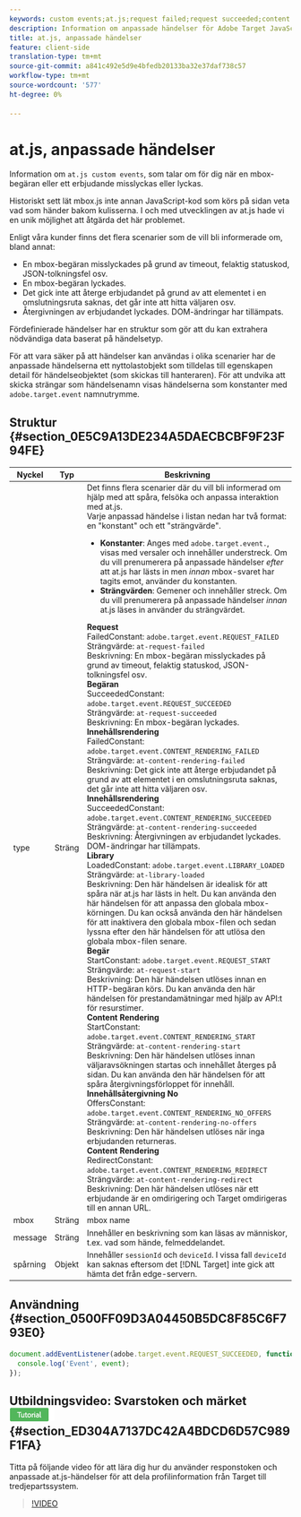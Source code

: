 ```yaml
---
keywords: custom events;at.js;request failed;request succeeded;content rendering failed;content rendering succeeded;library loaded;request start;content rendering start;content rendering no offers;content rendering rediret
description: Information om anpassade händelser för Adobe Target JavaScript-bibliotek at.js.
title: at.js, anpassade händelser
feature: client-side
translation-type: tm+mt
source-git-commit: a841c492e5d9e4bfedb20133ba32e37daf738c57
workflow-type: tm+mt
source-wordcount: '577'
ht-degree: 0%

---
```



# at.js, anpassade händelser

Information om `at.js custom events`, som talar om för dig när en mbox-begäran eller ett erbjudande misslyckas eller lyckas.

Historiskt sett lät mbox.js inte annan JavaScript-kod som körs på sidan veta vad som händer bakom kulisserna. I och med utvecklingen av at.js hade vi en unik möjlighet att åtgärda det här problemet.

Enligt våra kunder finns det flera scenarier som de vill bli informerade om, bland annat:

* En mbox-begäran misslyckades på grund av timeout, felaktig statuskod, JSON-tolkningsfel osv.
* En mbox-begäran lyckades.
* Det gick inte att återge erbjudandet på grund av att elementet i en omslutningsruta saknas, det går inte att hitta väljaren osv.
* Återgivningen av erbjudandet lyckades. DOM-ändringar har tillämpats.

Fördefinierade händelser har en struktur som gör att du kan extrahera nödvändiga data baserat på händelsetyp.

För att vara säker på att händelser kan användas i olika scenarier har de anpassade händelserna ett nyttolastobjekt som tilldelas till egenskapen detail för händelseobjektet (som skickas till hanteraren). För att undvika att skicka strängar som händelsenamn visas händelserna som konstanter med `adobe.target.event` namnutrymme.

## Struktur {#section_0E5C9A13DE234A5DAECBCBF9F23F94FE}

| Nyckel | Typ | Beskrivning |
|--- |--- |--- |
| type | Sträng | Det finns flera scenarier där du vill bli informerad om hjälp med att spåra, felsöka och anpassa interaktion med at.js.<br>Varje anpassad händelse i listan nedan har två format: en &quot;konstant&quot; och ett &quot;strängvärde&quot;.<ul><li>**Konstanter**: Anges med `adobe.target.event.`, visas med versaler och innehåller understreck. Om du vill prenumerera på anpassade händelser *efter* att at.js har lästs in men *innan* mbox-svaret har tagits emot, använder du konstanten.</li><li>**Strängvärden**: Gemener och innehåller streck. Om du vill prenumerera på anpassade händelser *innan* at.js läses in använder du strängvärdet.</li></ul>**Request**<br> FailedConstant: `adobe.target.event.REQUEST_FAILED`<br>Strängvärde: `at-request-failed`<br>Beskrivning: En mbox-begäran misslyckades på grund av timeout, felaktig statuskod, JSON-tolkningsfel osv.<br>**Begäran**<br> SucceededConstant: `adobe.target.event.REQUEST_SUCCEEDED`<br>Strängvärde: `at-request-succeeded`<br>Beskrivning: En mbox-begäran lyckades.<br>**Innehållsrendering**<br> FailedConstant: `adobe.target.event.CONTENT_RENDERING_FAILED`<br>Strängvärde: `at-content-rendering-failed`<br>Beskrivning: Det gick inte att återge erbjudandet på grund av att elementet i en omslutningsruta saknas, det går inte att hitta väljaren osv.<br>**Innehållsrendering**<br> SucceededConstant: `adobe.target.event.CONTENT_RENDERING_SUCCEEDED`<br>Strängvärde: `at-content-rendering-succeeded`<br>Beskrivning: Återgivningen av erbjudandet lyckades. DOM-ändringar har tillämpats.<br>**Library**<br> LoadedConstant: `adobe.target.event.LIBRARY_LOADED`<br>Strängvärde: `at-library-loaded`<br>Beskrivning: Den här händelsen är idealisk för att spåra när at.js har lästs in helt. Du kan använda den här händelsen för att anpassa den globala mbox-körningen. Du kan också använda den här händelsen för att inaktivera den globala mbox-filen och sedan lyssna efter den här händelsen för att utlösa den globala mbox-filen senare.<br>**Begär**<br> StartConstant: `adobe.target.event.REQUEST_START`<br>Strängvärde: `at-request-start`<br>Beskrivning: Den här händelsen utlöses innan en HTTP-begäran körs. Du kan använda den här händelsen för prestandamätningar med hjälp av API:t för resurstimer.<br>**Content Rendering**<br> StartConstant: `adobe.target.event.CONTENT_RENDERING_START`<br>Strängvärde: `at-content-rendering-start`<br>Beskrivning: Den här händelsen utlöses innan väljaravsökningen startas och innehållet återges på sidan. Du kan använda den här händelsen för att spåra återgivningsförloppet för innehåll.<br>**Innehållsåtergivning No**<br> OffersConstant: `adobe.target.event.CONTENT_RENDERING_NO_OFFERS`<br>Strängvärde: `at-content-rendering-no-offers`<br>Beskrivning: Den här händelsen utlöses när inga erbjudanden returneras.<br>**Content Rendering**<br> RedirectConstant: `adobe.target.event.CONTENT_RENDERING_REDIRECT`<br>Strängvärde: `at-content-rendering-redirect`<br>Beskrivning: Den här händelsen utlöses när ett erbjudande är en omdirigering och Target omdirigeras till en annan URL. |
| mbox | Sträng | mbox name |
| message | Sträng | Innehåller en beskrivning som kan läsas av människor, t.ex. vad som hände, felmeddelandet. |
| spårning | Objekt | Innehåller `sessionId` och `deviceId`. I vissa fall `deviceId` kan saknas eftersom det [!DNL Target] inte gick att hämta det från edge-servern. |

## Användning {#section_0500FF09D3A04450B5DC8F85C6F793E0}

```javascript
document.addEventListener(adobe.target.event.REQUEST_SUCCEEDED, function(event) { 
  console.log('Event', event); 
});
```

## Utbildningsvideo: Svarstoken och märket ![för anpassade händelser i at.js](/help/assets/tutorial.png) {#section_ED304A7137DC42A4BDCD6D57C989F1FA}

Titta på följande video för att lära dig hur du använder responstoken och anpassade at.js-händelser för att dela profilinformation från Target till tredjepartssystem.

>[!VIDEO](https://video.tv.adobe.com/v/23253/)